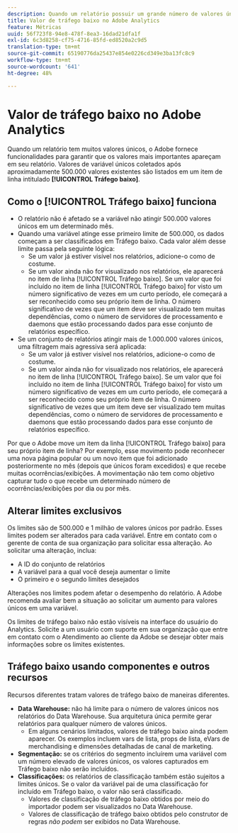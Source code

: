 ```yaml
---
description: Quando um relatório possuir um grande número de valores únicos, a Adobe fornece funcionalidades para assegurar que os valores mais importantes apareçam em seu relatório.
title: Valor de tráfego baixo no Adobe Analytics
feature: Métricas
uuid: 56f723f8-94e8-478f-8ea3-16dad21dfa1f
exl-id: 6c3d8258-cf75-4716-85fd-ed8520a2c9d5
translation-type: tm+mt
source-git-commit: 65190776da25437e854e0226cd349e3ba13fc8c9
workflow-type: tm+mt
source-wordcount: '641'
ht-degree: 48%

---
```


# Valor de tráfego baixo no Adobe Analytics

Quando um relatório tem muitos valores únicos, o Adobe fornece funcionalidades para garantir que os valores mais importantes apareçam em seu relatório. Valores de variável únicos coletados após aproximadamente 500.000 valores existentes são listados em um item de linha intitulado **[!UICONTROL Tráfego baixo]**.

## Como o [!UICONTROL Tráfego baixo] funciona

* O relatório não é afetado se a variável não atingir 500.000 valores únicos em um determinado mês.
* Quando uma variável atinge esse primeiro limite de 500.000, os dados começam a ser classificados em Tráfego baixo. Cada valor além desse limite passa pela seguinte lógica:
   * Se um valor já estiver visível nos relatórios, adicione-o como de costume.
   * Se um valor ainda não for visualizado nos relatórios, ele aparecerá no item de linha [!UICONTROL Tráfego baixo]. Se um valor que foi incluído no item de linha [!UICONTROL Tráfego baixo] for visto um número significativo de vezes em um curto período, ele começará a ser reconhecido como seu próprio item de linha. O número significativo de vezes que um item deve ser visualizado tem muitas dependências, como o número de servidores de processamento e daemons que estão processando dados para esse conjunto de relatórios específico.
* Se um conjunto de relatórios atingir mais de 1.000.000 valores únicos, uma filtragem mais agressiva será aplicada:
   * Se um valor já estiver visível nos relatórios, adicione-o como de costume.
   * Se um valor ainda não for visualizado nos relatórios, ele aparecerá no item de linha [!UICONTROL Tráfego baixo]. Se um valor que foi incluído no item de linha [!UICONTROL Tráfego baixo] for visto um número significativo de vezes em um curto período, ele começará a ser reconhecido como seu próprio item de linha. O número significativo de vezes que um item deve ser visualizado tem muitas dependências, como o número de servidores de processamento e daemons que estão processando dados para esse conjunto de relatórios específico.

Por que o Adobe move um item da linha [!UICONTROL Tráfego baixo] para seu próprio item de linha? Por exemplo, esse movimento pode reconhecer uma nova página popular ou um novo item que foi adicionado posteriormente no mês (depois que únicos foram excedidos) e que recebe muitas ocorrências/exibições. A movimentação não tem como objetivo capturar tudo o que recebe um determinado número de ocorrências/exibições por dia ou por mês.

## Alterar limites exclusivos

Os limites são de 500.000 e 1 milhão de valores únicos por padrão. Esses limites podem ser alterados para cada variável. Entre em contato com o gerente de conta de sua organização para solicitar essa alteração. Ao solicitar uma alteração, inclua:

* A ID do conjunto de relatórios
* A variável para a qual você deseja aumentar o limite
* O primeiro e o segundo limites desejados

Alterações nos limites podem afetar o desempenho do relatório. A Adobe recomenda avaliar bem a situação ao solicitar um aumento para valores únicos em uma variável.

Os limites de tráfego baixo não estão visíveis na interface do usuário do Analytics. Solicite a um usuário com suporte em sua organização que entre em contato com o Atendimento ao cliente da Adobe se desejar obter mais informações sobre os limites existentes.

## Tráfego baixo usando componentes e outros recursos

Recursos diferentes tratam valores de tráfego baixo de maneiras diferentes.

* **Data Warehouse:** não há limite para o número de valores únicos nos relatórios do Data Warehouse. Sua arquitetura única permite gerar relatórios para qualquer número de valores únicos.
   * Em alguns cenários limitados, valores de tráfego baixo ainda podem aparecer. Os exemplos incluem vars de lista, props de lista, eVars de merchandising e dimensões detalhadas de canal de marketing.
* **Segmentação:** se os critérios do segmento incluírem uma variável com um número elevado de valores únicos, os valores capturados em Tráfego baixo não serão incluídos.
* **Classificações:** os relatórios de classificação também estão sujeitos a limites únicos. Se o valor da variável pai de uma classificação for incluído em Tráfego baixo, o valor não será classificado.
   * Valores de classificação de tráfego baixo obtidos por meio do importador podem ser visualizados no Data Warehouse. <!-- AN-115871 -->
   * Valores de classificação de tráfego baixo obtidos pelo construtor de regras *não podem* ser exibidos no Data Warehouse. <!-- AN-122872 -->
